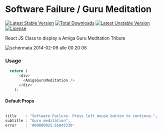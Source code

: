Software Failure / Guru Meditation
==================================

[![Latest Stable Version](https://poser.pugx.org/gfazioli/react-amiga-guru-meditation/v/stable.svg)](https://packagist.org/packages/gfazioli/react-amiga-guru-meditation) [![Total Downloads](https://poser.pugx.org/gfazioli/react-amiga-guru-meditation/downloads.svg)](https://packagist.org/packages/gfazioli/react-amiga-guru-meditation) [![Latest Unstable Version](https://poser.pugx.org/gfazioli/react-amiga-guru-meditation/v/unstable.svg)](https://packagist.org/packages/gfazioli/react-amiga-guru-meditation) [![License](https://poser.pugx.org/gfazioli/react-amiga-guru-meditation/license.svg)](https://packagist.org/packages/gfazioli/react-amiga-guru-meditation)

React JS Class to display a Amiga Guru Meditation Tribute

![schermata 2014-02-09 alle 00 20 06](https://f.cloud.github.com/assets/432181/2118690/bbd3bb7c-9117-11e3-9aa6-89f8f0e2a7ba.png)

### Usage

```js
  return (
      <div>
        <AmigaGuruMeditation />
      </div>
    );
```

#### Default Props

```js

title    : "Software Failure. Press left mouse button to continue.",
subtitle : "Guru meditation",
error    : '#00000025.65045330'

```

